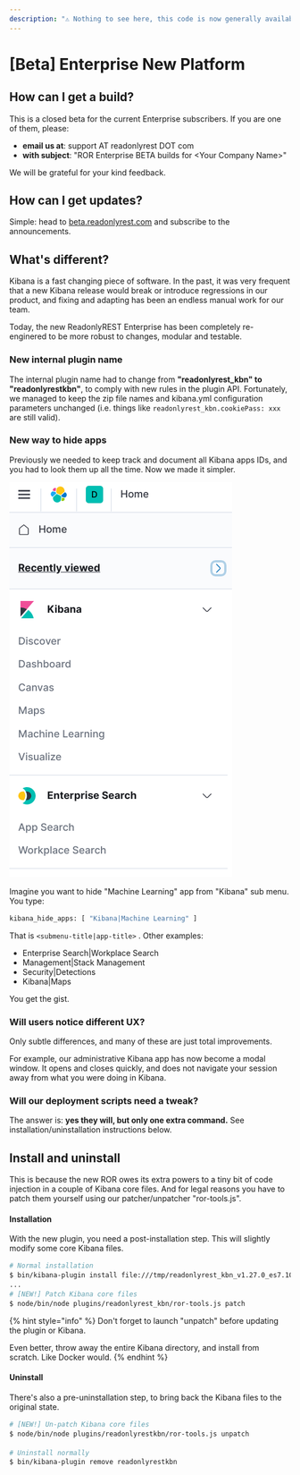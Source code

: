 ```yaml
---
description: "⚠ Nothing to see here, this code is now generally available for Kibana >= 7.9.0 \U0001F389"
---
```


# \[Beta\] Enterprise New Platform

## How can I get a build?

This is a closed beta for the current Enterprise subscribers. If you are one of them, please:

* **email us at**: support AT readonlyrest DOT com 
* **with subject**: "ROR Enterprise BETA builds for &lt;Your Company Name&gt;"

We will be grateful for your kind feedback.

## How can I get updates?

Simple: head to [beta.readonlyrest.com](https://beta.readonlyrest.com) and subscribe to the announcements.

## What's different?

Kibana is a fast changing piece of software. In the past, it was very frequent that a new Kibana release would break or introduce regressions in our product, and fixing and adapting has been an endless manual work for our team.

Today, the new ReadonlyREST Enterprise has been completely re-enginered to be more robust to changes, modular and testable.

### New internal plugin name

The internal plugin name had to change from **"readonlyrest\_kbn" to "readonlyrestkbn"**, to comply with new rules in the plugin API. Fortunately, we managed to keep the zip file names and kibana.yml configuration parameters unchanged \(i.e. things like `readonlyrest_kbn.cookiePass: xxx` are still valid\).

### New way to hide apps

Previously we needed to keep track and document all Kibana apps IDs, and you had to look them up all the time. Now we made it simpler.

![](.gitbook/assets/image%20%281%29.png)

Imagine you want to hide "Machine Learning" app from "Kibana" sub menu. You type:

```bash
kibana_hide_apps: [ "Kibana|Machine Learning" ]
```

That is `<submenu-title|app-title>` . Other examples:

* Enterprise Search\|Workplace Search
* Management\|Stack Management
* Security\|Detections
* Kibana\|Maps

You get the gist.

### Will users notice different UX?

Only subtle differences, and many of these are just total improvements.

For example, our administrative Kibana app has now become a modal window. It opens and closes quickly, and does not navigate your session away from what you were doing in Kibana.

### Will our deployment scripts need a tweak?

The answer is: **yes they will, but only one extra command.** See installation/uninstallation instructions below.

## **Install and uninstall**

This is because the new ROR owes its extra powers to a tiny bit of code injection in a couple of Kibana core files. And for legal reasons you have to patch them yourself using our patcher/unpatcher "ror-tools.js".

#### Installation

With the new plugin, you need a post-installation step. This will slightly modify some core Kibana files.

```bash
# Normal installation
$ bin/kibana-plugin install file:///tmp/readonlyrest_kbn_v1.27.0_es7.10.1.zip
...
# [NEW!] Patch Kibana core files 
$ node/bin/node plugins/readonlyrest_kbn/ror-tools.js patch
```

{% hint style="info" %}
Don't forget to launch "unpatch" before updating the plugin or Kibana.

Even better, throw away the entire Kibana directory, and install from scratch. Like Docker would.
{% endhint %}

#### Uninstall

There's also a pre-uninstallation step, to bring back the Kibana files to the original state.

```bash
# [NEW!] Un-patch Kibana core files 
$ node/bin/node plugins/readonlyrestkbn/ror-tools.js unpatch

# Uninstall normally
$ bin/kibana-plugin remove readonlyrestkbn
```

